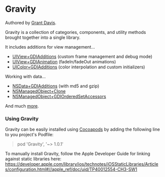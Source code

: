 # Gravity
Authored by [Grant Davis](http://www.grantdavisinteractive.com).

Gravity is a collection of categories, components, and utility methods
brought together into a single library.

It includes additions for view management...

* [UIView+GDIAdditions](https://github.com/atomos86/Gravity/blob/master/Gravity/UIView%2BGDIAdditions.h)
  (custom frame management and debug mode)
* [UIView+GDIAnimation](https://github.com/atomos86/Gravity/blob/master/Gravity/UIView%2BGDIAnimation.h)
  (fadeIn/fadeOut animations)
* [UIColor+GDIAdditions](https://github.com/atomos86/Gravity/blob/master/Gravity/UIColor%2BGDIAdditions.h)
  (color interpolation and custom initializers)

Working with data...

* [NSData+GDIAdditions](https://github.com/atomos86/Gravity/blob/master/Gravity/NSData%2BGDIAdditions.h)
  (with md5 and gzip)
* [NSManagedObject+Clone](https://github.com/atomos86/Gravity/blob/master/Gravity/NSManagedObject%2BClone.h) 
* [NSManagedObject+GDIOrderedSetAccessors](https://github.com/atomos86/Gravity/blob/master/Gravity/NSManagedObject%2BGDIOrderedSetAccessors.h)

And much
[more](https://github.com/atomos86/Gravity/tree/master/Gravity).  


### Using Gravity

Gravity can be easily installed using [Cocoapods](http://cocoapods.org)
by adding the following line to you project's Podfile:

> pod 'Gravity', '~> 1.0.1'

To manually install Gravity, follow the Apple Developer Guide for
linking against static libraries here:
https://developer.apple.com/library/ios/technotes/iOSStaticLibraries/Articles/configuration.html#//apple_ref/doc/uid/TP40012554-CH3-SW1
